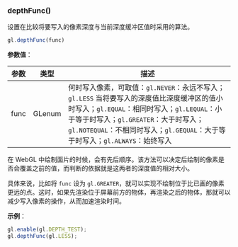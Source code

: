 ### depthFunc()

设置在比较将要写入的像素深度与当前深度缓冲区值时采用的算法。

```js
gl.depthFunc(func)
```

**参数值**：

|参数|类型|描述|
|-|-|-|
|func|GLenum|何时写入像素，可取值：`gl.NEVER`：永远不写入；`gl.LESS` 当将要写入的深度值比深度缓冲区的值小时写入；`gl.EQUAL`：相同时写入；`gl.LEQUAL`：小于等于时写入；`gl.GREATER`：大于时写入；`gl.NOTEQUAL`：不相同时写入；`gl.GEQUAL`：大于等于时写入；`gl.ALWAYS`：始终写入|

在 WebGL 中绘制面片的时候，会有先后顺序。该方法可以决定后绘制的像素是否会覆盖之前的值，而判断的依据就是这两者的深度值的相对大小。

具体来说，比如将 `func` 设为 `gl.GREATER`，就可以实现不绘制位于比已画的像素更远的点。这时，如果先渲染位于屏幕前方的物体，再渲染之后的物体，那就可以减少写入像素的操作，从而加速渲染时间。

**示例**：

```js
gl.enable(gl.DEPTH_TEST);
gl.depthFunc(gl.LESS);
```
